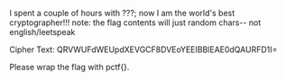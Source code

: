  
I spent a couple of hours with ???; now I am the world's best cryptographer!!! note: the flag contents will just random chars-- not english/leetspeak

Cipher Text: QRVWUFdWEUpdXEVGCF8DVEoYEEIBBlEAE0dQAURFD1I=

Please wrap the flag with pctf{}.
